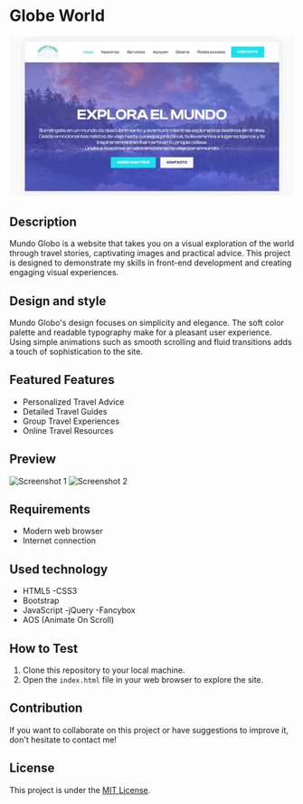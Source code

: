 # Globe World

![Globe World](gif.gif)

## Description
Mundo Globo is a website that takes you on a visual exploration of the world through travel stories, captivating images and practical advice.
This project is designed to demonstrate my skills in front-end development and creating engaging visual experiences.

## Design and style
Mundo Globo's design focuses on simplicity and elegance. The soft color palette and readable typography make for a pleasant user experience.
Using simple animations such as smooth scrolling and fluid transitions adds a touch of sophistication to the site.

## Featured Features
- Personalized Travel Advice
- Detailed Travel Guides
- Group Travel Experiences
- Online Travel Resources

## Preview
![Screenshot 1](Screenshot1.png)
![Screenshot 2](Screenshot2.png)

## Requirements
- Modern web browser
- Internet connection

## Used technology
- HTML5
-CSS3
- Bootstrap
- JavaScript
-jQuery
-Fancybox
- AOS (Animate On Scroll)

## How to Test
1. Clone this repository to your local machine.
2. Open the `index.html` file in your web browser to explore the site.

## Contribution
If you want to collaborate on this project or have suggestions to improve it, don't hesitate to contact me!

## License
This project is under the [MIT License](LICENSE.md).


